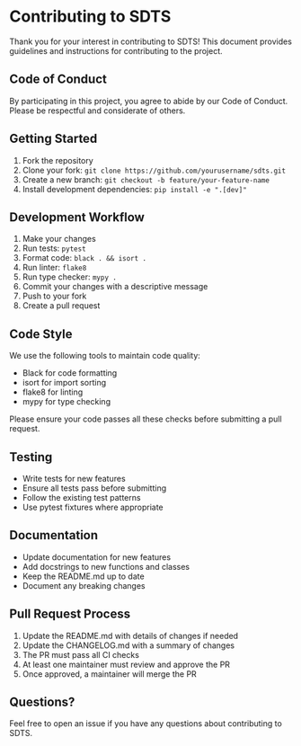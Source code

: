 # Contributing to SDTS

Thank you for your interest in contributing to SDTS! This document provides guidelines and instructions for contributing to the project.

## Code of Conduct

By participating in this project, you agree to abide by our Code of Conduct. Please be respectful and considerate of others.

## Getting Started

1. Fork the repository
2. Clone your fork: `git clone https://github.com/yourusername/sdts.git`
3. Create a new branch: `git checkout -b feature/your-feature-name`
4. Install development dependencies: `pip install -e ".[dev]"`

## Development Workflow

1. Make your changes
2. Run tests: `pytest`
3. Format code: `black . && isort .`
4. Run linter: `flake8`
5. Run type checker: `mypy .`
6. Commit your changes with a descriptive message
7. Push to your fork
8. Create a pull request

## Code Style

We use the following tools to maintain code quality:

- Black for code formatting
- isort for import sorting
- flake8 for linting
- mypy for type checking

Please ensure your code passes all these checks before submitting a pull request.

## Testing

- Write tests for new features
- Ensure all tests pass before submitting
- Follow the existing test patterns
- Use pytest fixtures where appropriate

## Documentation

- Update documentation for new features
- Add docstrings to new functions and classes
- Keep the README.md up to date
- Document any breaking changes

## Pull Request Process

1. Update the README.md with details of changes if needed
2. Update the CHANGELOG.md with a summary of changes
3. The PR must pass all CI checks
4. At least one maintainer must review and approve the PR
5. Once approved, a maintainer will merge the PR

## Questions?

Feel free to open an issue if you have any questions about contributing to SDTS. 